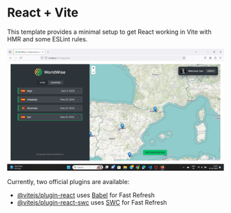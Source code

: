 # React + Vite

This template provides a minimal setup to get React working in Vite with HMR and some ESLint rules.

![worldwise Desktop Demo](<./public/Screenshot%20(168).png> "Desktop Demo")

Currently, two official plugins are available:

- [@vitejs/plugin-react](https://github.com/vitejs/vite-plugin-react/blob/main/packages/plugin-react/README.md) uses [Babel](https://babeljs.io/) for Fast Refresh
- [@vitejs/plugin-react-swc](https://github.com/vitejs/vite-plugin-react-swc) uses [SWC](https://swc.rs/) for Fast Refresh
